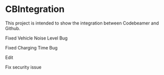 # CBIntegration

This project is intended to show the integration between Codebeamer and Github.

Fixed Vehicle Noise Level Bug

Fixed Charging Time Bug

Edit

Fix security issue
